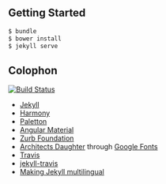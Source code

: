 ## Getting Started

```sh
$ bundle
$ bower install
$ jekyll serve
```

## Colophon

[![Build Status](https://travis-ci.org/moonshine-project/moonshine-project.github.io.svg?branch=source)](https://travis-ci.org/moonshine-project/moonshine-project.github.io)

- [Jekyll](http://jekyllrb.com/)
- [Harmony](https://github.com/web-create/harmony/)
- [Paletton](http://paletton.com/)
- [Angular Material](material.angularjs.org)
- [Zurb Foundation](http://foundation.zurb.com/)
- [Architects Daughter](http://www.google.com/fonts/specimen/Architects+Daughter) through [Google Fonts](http://www.google.com/fonts)
- [Travis](https://travis-ci.org/)
- [jekyll-travis](https://github.com/mfenner/jekyll-travis/)
- [Making Jekyll multilingual](http://sylvaindurand.org/making-jekyll-multilingual/)
